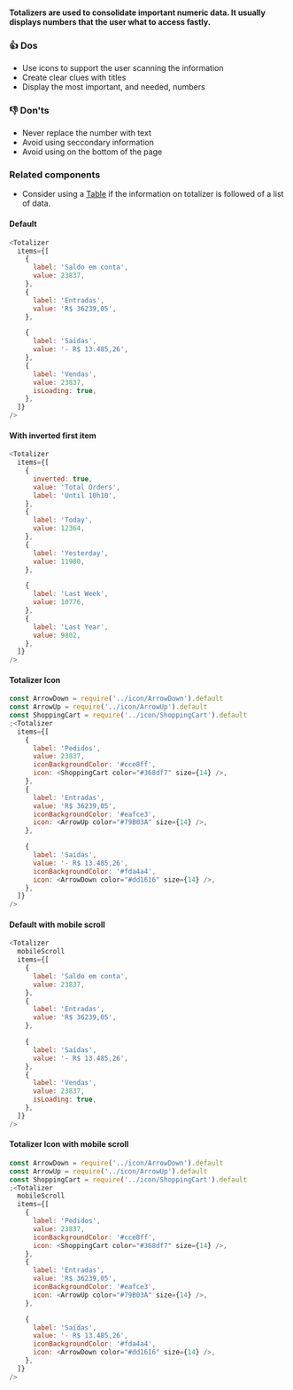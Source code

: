 #### Totalizers are used to consolidate important numeric data. It usually displays numbers that the user what to access fastly.

### 👍 Dos

- Use icons to support the user scanning the information
- Create clear clues with titles
- Display the most important, and needed, numbers

### 👎 Don'ts

- Never replace the number with text
- Avoid using seccondary information
- Avoid using on the bottom of the page

### Related components

- Consider using a <a href="#/Components/Display/Table">Table</a> if the information on totalizer is followed of a list of data.

#### Default

```js
<Totalizer
  items={[
    {
      label: 'Saldo em conta',
      value: 23837,
    },
    {
      label: 'Entradas',
      value: 'R$ 36239,05',
    },

    {
      label: 'Saídas',
      value: '- R$ 13.485,26',
    },
    {
      label: 'Vendas',
      value: 23837,
      isLoading: true,
    },
  ]}
/>
```

#### With inverted first item

```js
<Totalizer
  items={[
    {
      inverted: true,
      value: 'Total Orders',
      label: 'Until 10h10',
    },
    {
      label: 'Today',
      value: 12364,
    },
    {
      label: 'Yesterday',
      value: 11980,
    },

    {
      label: 'Last Week',
      value: 10776,
    },
    {
      label: 'Last Year',
      value: 9802,
    },
  ]}
/>
```

#### Totalizer Icon

```js
const ArrowDown = require('../icon/ArrowDown').default
const ArrowUp = require('../icon/ArrowUp').default
const ShoppingCart = require('../icon/ShoppingCart').default
;<Totalizer
  items={[
    {
      label: 'Pedidos',
      value: 23837,
      iconBackgroundColor: '#cce8ff',
      icon: <ShoppingCart color="#368df7" size={14} />,
    },
    {
      label: 'Entradas',
      value: 'R$ 36239,05',
      iconBackgroundColor: '#eafce3',
      icon: <ArrowUp color="#79B03A" size={14} />,
    },

    {
      label: 'Saídas',
      value: '- R$ 13.485,26',
      iconBackgroundColor: '#fda4a4',
      icon: <ArrowDown color="#dd1616" size={14} />,
    },
  ]}
/>
```

#### Default with mobile scroll

```js
<Totalizer
  mobileScroll
  items={[
    {
      label: 'Saldo em conta',
      value: 23837,
    },
    {
      label: 'Entradas',
      value: 'R$ 36239,05',
    },

    {
      label: 'Saídas',
      value: '- R$ 13.485,26',
    },
    {
      label: 'Vendas',
      value: 23837,
      isLoading: true,
    },
  ]}
/>
```

#### Totalizer Icon with mobile scroll

```js
const ArrowDown = require('../icon/ArrowDown').default
const ArrowUp = require('../icon/ArrowUp').default
const ShoppingCart = require('../icon/ShoppingCart').default
;<Totalizer
  mobileScroll
  items={[
    {
      label: 'Pedidos',
      value: 23837,
      iconBackgroundColor: '#cce8ff',
      icon: <ShoppingCart color="#368df7" size={14} />,
    },
    {
      label: 'Entradas',
      value: 'R$ 36239,05',
      iconBackgroundColor: '#eafce3',
      icon: <ArrowUp color="#79B03A" size={14} />,
    },

    {
      label: 'Saídas',
      value: '- R$ 13.485,26',
      iconBackgroundColor: '#fda4a4',
      icon: <ArrowDown color="#dd1616" size={14} />,
    },
  ]}
/>
```
